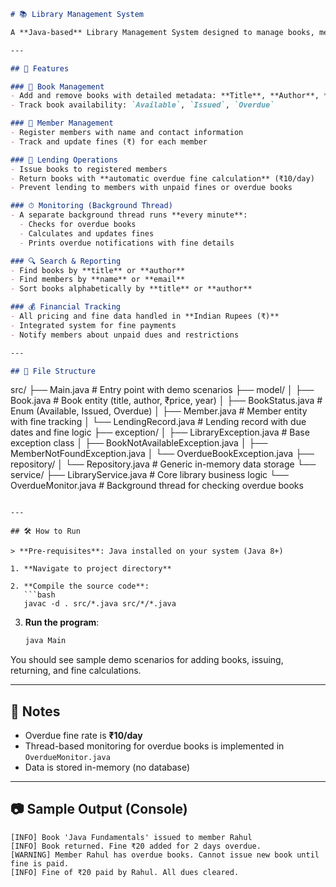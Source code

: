 
```markdown
# 📚 Library Management System

A **Java-based** Library Management System designed to manage books, members, lending operations, and overdue tracking with real-time fine calculations.

---

## 🚀 Features

### 📖 Book Management
- Add and remove books with detailed metadata: **Title**, **Author**, **Price (₹)**, **Publication Year**
- Track book availability: `Available`, `Issued`, `Overdue`

### 👥 Member Management
- Register members with name and contact information
- Track and update fines (₹) for each member

### 🔄 Lending Operations
- Issue books to registered members
- Return books with **automatic overdue fine calculation** (₹10/day)
- Prevent lending to members with unpaid fines or overdue books

### ⏱ Monitoring (Background Thread)
- A separate background thread runs **every minute**:
  - Checks for overdue books
  - Calculates and updates fines
  - Prints overdue notifications with fine details

### 🔍 Search & Reporting
- Find books by **title** or **author**
- Find members by **name** or **email**
- Sort books alphabetically by **title** or **author**

### 💰 Financial Tracking
- All pricing and fine data handled in **Indian Rupees (₹)**
- Integrated system for fine payments
- Notify members about unpaid dues and restrictions

---

## 📂 File Structure

```

src/
├── Main.java                        # Entry point with demo scenarios
├── model/
│   ├── Book.java                    # Book entity (title, author, ₹price, year)
│   ├── BookStatus.java              # Enum (Available, Issued, Overdue)
│   ├── Member.java                  # Member entity with fine tracking
│   └── LendingRecord.java           # Lending record with due dates and fine logic
├── exception/
│   ├── LibraryException.java        # Base exception class
│   ├── BookNotAvailableException.java
│   ├── MemberNotFoundException.java
│   └── OverdueBookException.java
├── repository/
│   └── Repository.java              # Generic in-memory data storage
└── service/
├── LibraryService.java          # Core library business logic
└── OverdueMonitor.java          # Background thread for checking overdue books

````

---

## 🛠 How to Run

> **Pre-requisites**: Java installed on your system (Java 8+)

1. **Navigate to project directory**

2. **Compile the source code**:
   ```bash
   javac -d . src/*.java src/*/*.java
````

3. **Run the program**:

   ```bash
   java Main
   ```

You should see sample demo scenarios for adding books, issuing, returning, and fine calculations.

---

## 📌 Notes

* Overdue fine rate is **₹10/day**
* Thread-based monitoring for overdue books is implemented in `OverdueMonitor.java`
* Data is stored in-memory (no database)

---

## 📷 Sample Output (Console)

```
[INFO] Book 'Java Fundamentals' issued to member Rahul
[INFO] Book returned. Fine ₹20 added for 2 days overdue.
[WARNING] Member Rahul has overdue books. Cannot issue new book until fine is paid.
[INFO] Fine of ₹20 paid by Rahul. All dues cleared.
```

